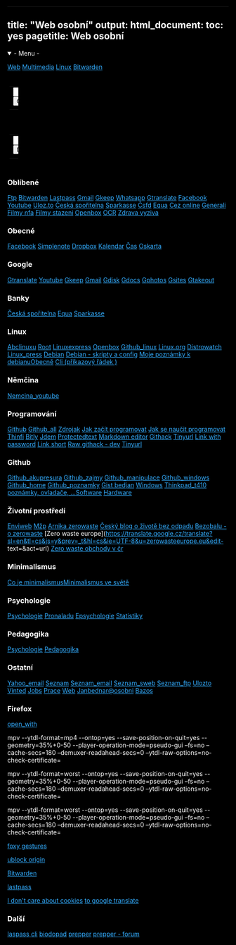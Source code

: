 <html>
<head>
<base target="_blank">
<title>Multimedia</title>
</head>
<body>
<meta charset=(UTF-8(>
<meta name=(viewport( content=(width=device-width, initial-scale=1">
<style>
html {color: white;background-color:black;text-align: left;} 
a:link { color: #33adff;}
a:visited {color: #ff9933;}
a:hover {  color: #ffff1a;}
a:active {  color: #33ff33;}
</style>


---
title: "Web osobní"
output:
  html_document:
    toc: yes
pagetitle: Web osobní
---

<details open>
<summary>- Menu -</summary>

[Web](index.php)
[Multimedia](mm.php)
[Linux](linux.php)
[Bitwarden](https://vault.bitwarden.com/#/vault)

</details>

<form method="get" action="http://www.google.com/search">

<div style="border:1px solid black;padding:4px;width:20px;">
<table border="0" align="center" cellpadding="0">
<tr><td>
<input type="text"   name="q" size="25"
maxlength="255" value="" />
<input type="submit" value="Google" /></td></tr>
<tr><td align="center" style="font-size:75%">

</td></tr></table>
</div>
</form>

<form method="get" action="https://duckduckgo.com/?q=%s">

<div style="border:1px solid black;padding:4px;width:20px;">
<table border="0" align="center" cellpadding="0">
<tr><td>
<input type="text"   name="q" size="25"
maxlength="255" value="" />
<input type="submit" value="Duckduckgo" /></td></tr>
<tr><td align="center" style="font-size:75%">

</td></tr></table>
</div>
</form>


### Oblíbené

[Ftp](ftp://sweb.cz/)
[Bitwarden](https://vault.bitwarden.com/#/vault)
[Lastpass](https://lastpass.com/?ac=1)
[Gmail](https://mail.google.com/mail/u/0/#inbox)
[Gkeep](https://keep.google.com/#home)
[Whatsapp](https://web.whatsapp.com/)
[Gtranslate](https://translate.google.cz/)
[Facebook](https://www.facebook.com/)
[Youtube](https://www.youtube.com/)
[Uloz.to](https://uloz.to)
[Česká spořitelna](https://bezpecnost.csas.cz/login/?client_id=georgeclient_cz) [Sparkasse](https://www.ostsaechsische-sparkasse-dresden.de/de/home/service/online-mobile-banking.html) [Čsfd](https://www.csfd.cz/)
[Equa](https://www.equabanking.cz/IBS/)
[Cez online](https://cezonline.cez.cz/irj/portal/profil-uzivatele#/profil)
[Generali](https://generaliceskacz.b2clogin.com/login.kz.generaliceska.cz/oauth2/v2.0/authorize?p=B2C_1_Prod_Flow&nonce=defaultNonce&redirect_uri=https://kz.generaliceska.cz/token&client_id=894f4eb9-5e98-4957-baa9-e1cc6350e9f5&prompt=login&scope=openid%20offline_access&response_type=code&login_hint=)
[Filmy nfa](https://nfa.cz/cz/obchod-a-distribuce/distribuce-v-cr/filmy-do-1964/)
[Filmy stazeni](https://uloz.to/folder/dFY1yYQFavz0/name/Yperit-Paradise#!ZGAvMQR2ZGR0ZwIxZwV3LmL4Mwp5AGO6qzSIJTMUGJczDGVmZj==)
[Openbox](https://github.com/bedjan/openbox)
[OCR](https://www.onlineocr.net/)
[Zdrava vyziva](https://vyzivujicitradice.cz/)

### Obecné

[Facebook](https://www.facebook.com/)
[Simplenote](https://app.simplenote.com/login/)
[Dropbox](https://www.dropbox.com/home)
[Kalendar](https://time.is/calendar)
[Čas](https://time.is/)
[Oskarta](https://moje.oskarta.cz/)

### Google

[Gtranslate](https://translate.google.cz/)
[Youtube](https://www.youtube.com/)
[Gkeep](https://keep.google.com/#home)
[Gmail](https://mail.google.com/mail/u/0/#inbox)
[Gdisk](https://drive.google.com/drive/)
[Gdocs](https://docs.google.com/document/u/0/)
[Gphotos](https://photos.google.com/?hl=cs&pli=1)
[Gsites](https://sites.google.com/site/bedjansite/)
[Gtakeout](https://takeout.google.com/settings/takeout?pli=1)



### Banky

[Česká spořitelna](https://bezpecnost.csas.cz/login/?client_id=georgeclient_cz)
[Equa](https://www.equabanking.cz/IBS/)
[Sparkasse](https://www.ostsaechsische-sparkasse-dresden.de/de/home/service/online-mobile-banking.html)



### Linux

[Abclinuxu](https://www.abclinuxu.cz/)
[Root](https://www.root.cz/)
[Linuxexpress](https://www.linuxexpres.cz/)
[Openbox](http://www.fastlinux.eu/_archiv/index.php?page=linux026#Lock)
[Github_linux](https://github.com/bedjan/debian/blob/master/poznamky/linux_cli.md)
[Linux.org](https://translate.google.cz/translate?hl=cs&sl=en&tl=cs&u=http%3A%2F%2Flinux.org)
[Distrowatch](https://translate.google.cz/translate?hl=cs?sl=auto&sl=auto&tl=cs&u=https%3A%2F%2Fdistrowatch.com%2F&sandbox=1)
[Linux\_press](https://translate.google.cz/translate?sl=en&tl=cs&js=y&prev=_t&hl=cs&ie=UTF-8&u=linux.press&edit-text=&act=url)
[Debian](https://www.debian.org/index.cs.html)
[Debian - skripty a config](https://github.com/bedjan/debian)
[Moje poznámky k debianu](https://github.com/bedjan/debian/blob/master/poznamky/debian.md)[Obecně](https://github.com/bedjan/debian/blob/master/poznamky/linux.md)
[Cli (příkazový řádek )](https://github.com/bedjan/debian/blob/master/poznamky/linux_cli.md)

### Němčina

[Nemcina_youtube](https://www.youtube.com/channel/UC4LQ7gUVS5w45ba1VubmJpg/videos)

### Programování

[Github](https://github.com/bedjan/)
[Github_all](https://github.com/bedjan/debian/blob/master/skripty/all.sh)
[Zdrojak](https://zdrojak.cz/)
[Jak začít programovat](https://www.itnetwork.cz/jak-zacit-programovat-tvorit-aplikace-programy)
[Jak se naučit programovat](https://www.startitup.cz/11-stranek-ktere-te-nauci-programovat-z-pohodli-domova/)
[Thinfi](https://thinfi.com/)
[Bitly](https://bitly.com/)
[Jdem](http://jdem.cz/)
[Protectedtext](https://www.protectedtext.com/)
[Markdown editor](https://dillinger.io/)
[Githack](https://raw.githack.com/)
[Tinyurl](https://tinyurl.com/app)
[Link with password](https://thinfi.com/) 
[Link short](https://bitly.com/)
[Raw githack - dev](https://raw.githack.com/) 
[Tinyurl](https://tinyurl.com/)



### Github

[Github_akupresura](https://github.com/bedjan/akupresura/blob/master/akupresura_prvni_pomoc.md)
[Github_zajmy](https://github.com/bedjan/zajmy)
[Github_manipulace](https://github.com/bedjan/manipulace)
[Github_windows](https://github.com/bedjan/windows)
[Github_home](https://github.com/bedjan/home)
[Github_poznamky](https://github.com/bedjan/github/blob/master/README.md)
[Gist bedjan](https://gist.github.com/bedjan)
[Windows](https://github.com/bedjan/windows) 
[Thinkpad\_t410 poznámky, ovladače, ...](https://github.com/bedjan/thinkpad_t410)[Software](https://github.com/bedjan/sw/tree/master)
[Hardware](https://github.com/bedjan/hw/tree/master)

### Životní prostředí

[Enviweb](http://www.enviweb.cz/)
[Mžp](https://www.mzp.cz/)
[Arnika zerowaste](http://arnika.org/zero-waste) 
[Český blog o životě bez odpadu](http://www.czechzerowaste.cz/) 
[Bezobalu - o zerowaste](http://zerowaste.bezobalu.org/) 
[Zero waste europe](https://translate.google.cz/translate?sl=en&tl=cs&js=y&prev=_t&hl=cs&ie=UTF-8&u=zerowasteeurope.eu&edit-
text=&act=url) 
[Zero waste obchody v čr](https://www.greenglasses.cz/cs/business-category/zero-waste-obchody-jidlo-piti/)

### Minimalismus

[Co je minimalismus](http://zijememinimalismem.cz/minimalismus-co-to-je-prosim-te/)[Minimalismus ve světě](https://translate.google.cz/translate?hl=cs?sl=en&tl=cs&u=www.becomingminimalist.com/most-popular-posts/)


### Psychologie

[Psychologie](https://psychologie.cz/clanky/)
[Pronaladu](https://www.pronaladu.cz/)
[Epsychologie](https://e-psycholog.eu/archiv)
[Statistiky](https://www.czso.cz/csu/czso/statistiky)

### Pedagogika

[Psychologie](http://htmlpreview.github.io/?https://rawcdn.githack.com/bedjan/skola/master/psychologie.html) 
[Pedagogika](http://htmlpreview.github.io/?https://rawcdn.githack.com/bedjan/skola/master/pedagogika.html)
 
### Ostatní

[Yahoo_email](https://login.yahoo.com)
[Seznam](https://www.seznam.cz/)
[Seznam_email](https://login.szn.cz/)
[Seznam_sweb](https://login.szn.cz/?serviceId=sweb&loggedURL=http://webadmin.sweb.cz/)
[Seznam_ftp](ftp://sweb.cz/)
[Ulozto](https://uloz.to/login?key=logreg)
[Vinted](https://www.vinted.cz/member/general/login?ref_url=%2F&__cf_chl_captcha_tk__=06e60c0838f1e7a7cfd5731145275268b2f8d333-1622574905-0-AWud745mERmzGs9xCMmTroN332YOMEB1XBdXrPdWOQb8DLHtVc_N12zsvulYXNXLllall03fFZTibqJOiwZAUE81L6fVqCpHHbu8-3razVqegPH9re-QEQZfqN_EzyWYJCjI2_q2ZBDKAAQnTeVwL2CdkgiuZvHgTuBg8Jd0sF0cqNidaj8mYoXU3bamvN5TBnyEWwS7CHFcmdRPpW1RfAfMRh40-evwGj-9EHUsXZrma23ik_BXVbhs2URb_mb-GVAXMaakFCT3XV5bppHKz3oSSQz9jTwc73S1Ym0l089x-QfVBsc4XUGYtDeykKIjTo1rm7h9RLIAkGRq8nPcFCcdZBznaFb779UgKQ-KLYomfrqAkRsCYDPIvNSiPs_R3WRyAR2Y-jpSJTaKdTb78nX5sCH8qsqJ9Q9ksbvWsFlMsUE15ua8lyGrnQsN8KmTWkanrIneuVfsDHqVyqzpRZNAvz5r-CDm1pA5x5M4FkYXcwPL_KOJ6fR96lPDrN1cWOAlMHY8oRnfqNJMqhEva-zZ-BC31NoXdbsXtNr6xJtd3qr331Bq237FcAWYvwHtAWUsXCwV_Dh95L4WR747luRvi9htOMEXK34CgQk1GWc52dUVjzxTaz52vX-YNdjiKSYxnYlWP1stZtGLkRBqNyWdj7uGW-kdlOaKtfBqkWEpvg1OgUdgB21cuPY-GsWc6Gyq2XGrc35xgFbVdouNQxg)
[Jobs](https://www.jobs.cz/)
[Prace](https://www.jprace.cz/)
[Web](http://janbednar.sweb.cz/)
[Janbednar@osobni](https://sites.google.com/site/bedjansite/)
[Bazos](https://www.bazos.cz/)

### Firefox

[open_with](https://addons.mozilla.org/cs/firefox/addon/open-with/)

mpv --ytdl-format=mp4 --ontop=yes --save-position-on-quit=yes --geometry=35%+0-50 --player-operation-mode=pseudo-gui  –fs=no –cache-secs=180 –demuxer-readahead-secs=0 –ytdl-raw-options=no-check-certificate=

mpv --ytdl-format=worst --ontop=yes --save-position-on-quit=yes --geometry=35%+0-50 --player-operation-mode=pseudo-gui  –fs=no –cache-secs=180 –demuxer-readahead-secs=0 –ytdl-raw-options=no-check-certificate=

mpv --ytdl-format=worst --ontop=yes --save-position-on-quit=yes --geometry=35%+0-50 --player-operation-mode=pseudo-gui  –fs=no –cache-secs=180 –demuxer-readahead-secs=0 –ytdl-raw-options=no-check-certificate=

[foxy gestures](https://addons.mozilla.org/cs/firefox/addon/foxy-gestures/?utm_source=addons.mozilla.org&utm_medium=referral&utm_content=search)

[ublock origin](https://addons.mozilla.org/cs/firefox/addon/ublock-origin/)

[Bitwarden](https://addons.mozilla.org/cs/firefox/addon/bitwarden-password-manager/)

[lastpass](https://addons.mozilla.org/cs/firefox/addon/lastpass-password-manager/)

[I don't care about cookies](https://addons.mozilla.org/cs/firefox/addon/i-dont-care-about-cookies/)
[to google translate](https://addons.mozilla.org/cs/firefox/addon/to-google-translate/)

### Další

[laspass cli](https://github.com/lastpass/lastpass-cli)
[biodopad](https://www.tsduchcov.cz/svoz-odpadu/svoz-brko/)
[prepper](http://www.prepper.cz/)
[prepper - forum](http://preppers.cz/forum/)




